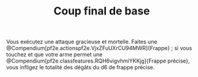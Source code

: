 ﻿---
# ATTENTION : Ne modifiez pas ce fichier
# Ce fichier est généré automatiquement par un script d'après les données du module Foundry VTT officiel et de sa traduction
title: Coup final de base
titleEn: Basic Finisher
id: dCuvfq3r2K9wXY9g
group: actions
---
<p>Vous exécutez une attaque gracieuse et mortelle. Faites une @Compendium[pf2e.actionspf2e.VjxZFuUXrCU94MWR]{Frappe} ; si vous touchez et que votre arme permet une @Compendium[pf2e.classfeatures.RQH6vigvhmiYKKjg]{Frappe précise}, vous infligez le totalité des dégâts du d6 de frappe précise.</p>
